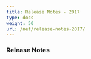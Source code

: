 ```yaml
---
title: Release Notes - 2017
type: docs
weight: 50
url: /net/release-notes-2017/
---
```


### **Release Notes**
